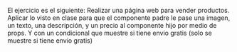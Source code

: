 
El ejercicio es el siguiente: 
Realizar una página web para vender productos. 
Aplicar lo visto en clase para que el componente padre le pase una imagen, un texto, una descripción, y un precio al componente hijo por medio de props. 
Y con un condicional que muestre si tiene envio gratis (solo se muestre si tiene envio gratis)
